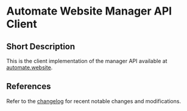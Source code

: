 # Automate Website Manager API Client
## Short Description
This is the client implementation of the manager API available at [automate.website].

## References
Refer to the [changelog] for recent notable changes and modifications.

[automate.website]: https://automate.website
[changelog]: CHANGELOG.md
